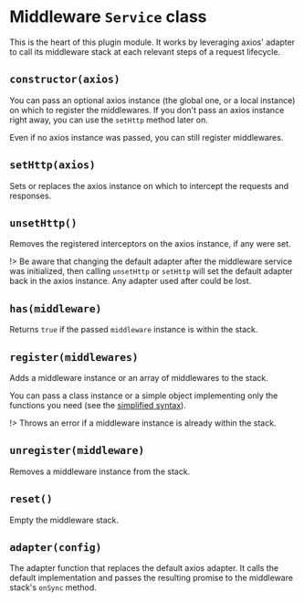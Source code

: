 # Middleware `Service` class

This is the heart of this plugin module. It works by leveraging axios' adapter to call its middleware stack at each relevant steps of a request lifecycle.

## `constructor(axios)`

You can pass an optional axios instance (the global one, or a local instance) on which to register the middlewares. If you don't pass an axios instance right away, you can use the `setHttp` method later on.

Even if no axios instance was passed, you can still register middlewares.

## `setHttp(axios)`

Sets or replaces the axios instance on which to intercept the requests and responses.

## `unsetHttp()`

Removes the registered interceptors on the axios instance, if any were set.

!> Be aware that changing the default adapter after the middleware service was initialized, then calling `unsetHttp` or `setHttp` will set the default adapter back in the axios instance. Any adapter used after could be lost.

## `has(middleware)`

Returns `true` if the passed `middleware` instance is within the stack.

## `register(middlewares)`

Adds a middleware instance or an array of middlewares to the stack.

You can pass a class instance or a simple object implementing only the functions you need (see the [simplified syntax](simplified-syntax.md)).

!> Throws an error if a middleware instance is already within the stack.

## `unregister(middleware)`

Removes a middleware instance from the stack.

## `reset()`

Empty the middleware stack.

## `adapter(config)`

The adapter function that replaces the default axios adapter. It calls the default implementation and passes the resulting promise to the middleware stack's `onSync` method.

